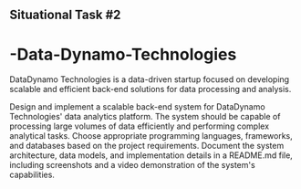 ## Situational Task #2
# -Data-Dynamo-Technologies
DataDynamo Technologies is a data-driven startup focused on developing scalable and efficient back-end solutions for data processing and analysis.

Design and implement a scalable back-end system for DataDynamo Technologies' data analytics platform. The system should be capable of processing large volumes of data efficiently and performing complex analytical tasks. Choose appropriate programming languages, frameworks, and databases based on the project requirements. Document the system architecture, data models, and implementation details in a README.md file, including screenshots and a video demonstration of the system's capabilities.
